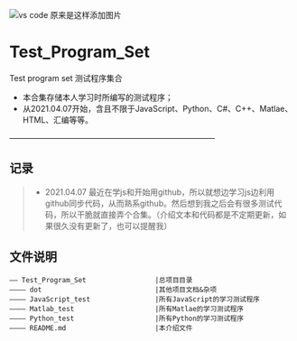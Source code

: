 
![vs code 原来是这样添加图片](https://github.com/lovely-him/Test_Program_Set/blob/main/dot/vs_code.jpg?raw=true)

# Test_Program_Set
Test program set
测试程序集合

 - 本合集存储本人学习时所编写的测试程序；
 - 从2021.04.07开始，含且不限于JavaScript、Python、C#、C++、Matlae、HTML、汇编等等。

——————————————————————————

## 记录
> - 2021.04.07 最近在学js和开始用github，所以就想边学习js边利用github同步代码，从而熟系github。然后想到我之后会有很多测试代码，所以干脆就直接弄个合集。（介绍文本和代码都是不定期更新，如果很久没有更新了，也可以提醒我）

## 文件说明

```
—— Test_Program_Set                 |总项目目录
———— dot                            |其他项目文档&杂项
———— JavaScript_test                |所有JavaScript的学习测试程序
———— Matlab_test                    |所有Matlae的学习测试程序
———— Python_test                    |所有Python的学习测试程序
———— README.md                      |本介绍文件
```
